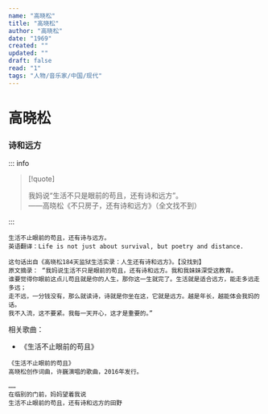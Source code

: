 ```yaml
---
name: "高晓松"
title: "高晓松"
author: "高晓松"
date: "1969"
created: ""
updated: ""
draft: false
read: "1"
tags: "人物/音乐家/中国/现代"
---
```


# 高晓松

### 诗和远方

::: info

> [!quote]
>
> 我妈说“生活不只是眼前的苟且，还有诗和远方”。  
> ——高晓松《不只房子，还有诗和远方》（全文找不到）

:::

```
生活不止眼前的苟且，还有诗与远方。
英语翻译：Life is not just about survival, but poetry and distance.

这句话出自《高晓松184天监狱生活实录：人生还有诗和远方》。【没找到】
原文摘录： “我妈说生活不只是眼前的苟且，还有诗和远方。我和我妹妹深受这教育。
谁要觉得你眼前这点儿苟且就是你的人生，那你这一生就完了。生活就是适合远方，能走多远走多远；
走不远，一分钱没有，那么就读诗，诗就是你坐在这，它就是远方。越是年长，越能体会我妈的话。
我不入流，这不要紧。我每一天开心，这才是重要的。”
```

相关歌曲：

- 《生活不止眼前的苟且》

```
《生活不止眼前的苟且》
高晓松创作词曲，许巍演唱的歌曲，2016年发行。

……
在临别的门前，妈妈望着我说
生活不止眼前的苟且，还有诗和远方的田野
```
